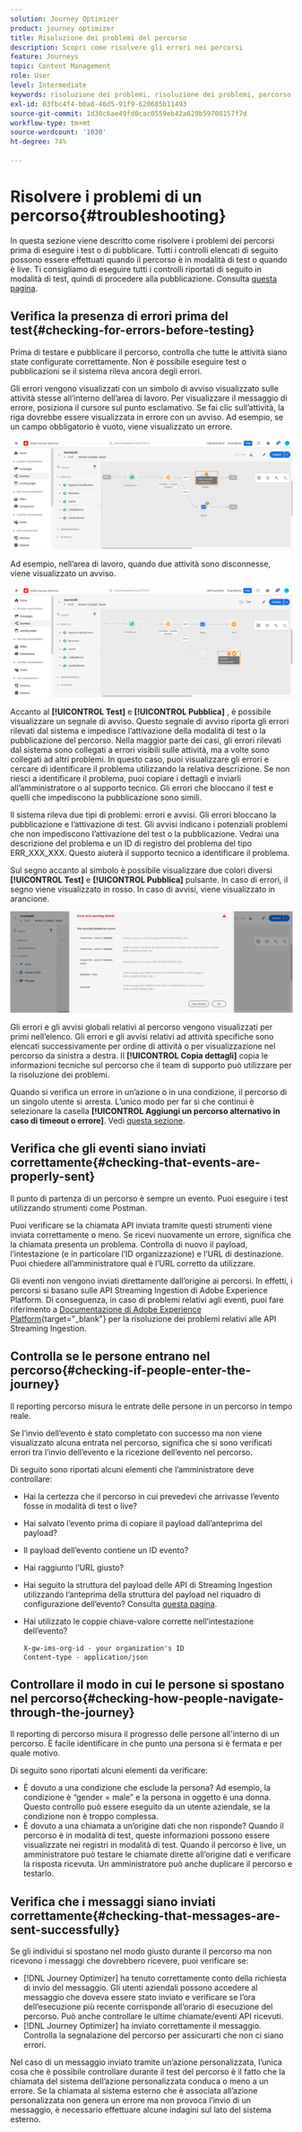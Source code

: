 ```yaml
---
solution: Journey Optimizer
product: journey optimizer
title: Risoluzione dei problemi del percorso
description: Scopri come risolvere gli errori nei percorsi
feature: Journeys
topic: Content Management
role: User
level: Intermediate
keywords: risoluzione dei problemi, risoluzione dei problemi, percorso, controllo, errori
exl-id: 03fbc4f4-b0a8-46d5-91f9-620685b11493
source-git-commit: 1d30c6ae49fd0cac0559eb42a629b59708157f7d
workflow-type: tm+mt
source-wordcount: '1030'
ht-degree: 74%

---
```


# Risolvere i problemi di un percorso{#troubleshooting}

In questa sezione viene descritto come risolvere i problemi dei percorsi prima di eseguire i test o di pubblicare. Tutti i controlli elencati di seguito possono essere effettuati quando il percorso è in modalità di test o quando è live. Ti consigliamo di eseguire tutti i controlli riportati di seguito in modalità di test, quindi di procedere alla pubblicazione. Consulta [questa pagina](../building-journeys/testing-the-journey.md).

## Verifica la presenza di errori prima del test{#checking-for-errors-before-testing}

Prima di testare e pubblicare il percorso, controlla che tutte le attività siano state configurate correttamente. Non è possibile eseguire test o pubblicazioni se il sistema rileva ancora degli errori.

Gli errori vengono visualizzati con un simbolo di avviso visualizzato sulle attività stesse all’interno dell’area di lavoro. Per visualizzare il messaggio di errore, posiziona il cursore sul punto esclamativo. Se fai clic sull’attività, la riga dovrebbe essere visualizzata in errore con un avviso. Ad esempio, se un campo obbligatorio è vuoto, viene visualizzato un errore.

![](assets/journey63.png)

Ad esempio, nell’area di lavoro, quando due attività sono disconnesse, viene visualizzato un avviso.

![](assets/canvas-disconnected.png)

Accanto al **[!UICONTROL Test]** e **[!UICONTROL Pubblica]** , è possibile visualizzare un segnale di avviso. Questo segnale di avviso riporta gli errori rilevati dal sistema e impedisce l’attivazione della modalità di test o la pubblicazione del percorso. Nella maggior parte dei casi, gli errori rilevati dal sistema sono collegati a errori visibili sulle attività, ma a volte sono collegati ad altri problemi. In questo caso, puoi visualizzare gli errori e cercare di identificare il problema utilizzando la relativa descrizione. Se non riesci a identificare il problema, puoi copiare i dettagli e inviarli all’amministratore o al supporto tecnico. Gli errori che bloccano il test e quelli che impediscono la pubblicazione sono simili.

Il sistema rileva due tipi di problemi: errori e avvisi. Gli errori bloccano la pubblicazione e l’attivazione di test. Gli avvisi indicano i potenziali problemi che non impediscono l’attivazione del test o la pubblicazione. Vedrai una descrizione del problema e un ID di registro del problema del tipo ERR_XXX_XXX. Questo aiuterà il supporto tecnico a identificare il problema.

Sul segno accanto al simbolo è possibile visualizzare due colori diversi **[!UICONTROL Test]** e **[!UICONTROL Pubblica]** pulsante. In caso di errori, il segno viene visualizzato in rosso. In caso di avvisi, viene visualizzato in arancione.

![](assets/journey75.png)

Gli errori e gli avvisi globali relativi al percorso vengono visualizzati per primi nell’elenco. Gli errori e gli avvisi relativi ad attività specifiche sono elencati successivamente per ordine di attività o per visualizzazione nel percorso da sinistra a destra. Il **[!UICONTROL Copia dettagli]** copia le informazioni tecniche sul percorso che il team di supporto può utilizzare per la risoluzione dei problemi.

Quando si verifica un errore in un’azione o in una condizione, il percorso di un singolo utente si arresta. L’unico modo per far sì che continui è selezionare la casella **[!UICONTROL Aggiungi un percorso alternativo in caso di timeout o errore]**. Vedi [questa sezione](../building-journeys/using-the-journey-designer.md#paths).

## Verifica che gli eventi siano inviati correttamente{#checking-that-events-are-properly-sent}

Il punto di partenza di un percorso è sempre un evento. Puoi eseguire i test utilizzando strumenti come Postman.

Puoi verificare se la chiamata API inviata tramite questi strumenti viene inviata correttamente o meno. Se ricevi nuovamente un errore, significa che la chiamata presenta un problema. Controlla di nuovo il payload, l’intestazione (e in particolare l’ID organizzazione) e l’URL di destinazione. Puoi chiedere all’amministratore qual è l’URL corretto da utilizzare.

Gli eventi non vengono inviati direttamente dall’origine ai percorsi. In effetti, i percorsi si basano sulle API Streaming Ingestion di Adobe Experience Platform. Di conseguenza, in caso di problemi relativi agli eventi, puoi fare riferimento a [Documentazione di Adobe Experience Platform](https://experienceleague.adobe.com/docs/experience-platform/ingestion/streaming/troubleshooting.html){target="_blank"} per la risoluzione dei problemi relativi alle API Streaming Ingestion.

## Controlla se le persone entrano nel percorso{#checking-if-people-enter-the-journey}

Il reporting percorso misura le entrate delle persone in un percorso in tempo reale.

Se l’invio dell’evento è stato completato con successo ma non viene visualizzato alcuna entrata nel percorso, significa che si sono verificati errori tra l’invio dell’evento e la ricezione dell’evento nel percorso.

Di seguito sono riportati alcuni elementi che l’amministratore deve controllare:

* Hai la certezza che il percorso in cui prevedevi che arrivasse l’evento fosse in modalità di test o live?
* Hai salvato l’evento prima di copiare il payload dall’anteprima del payload?
* Il payload dell’evento contiene un ID evento?
* Hai raggiunto l’URL giusto?
* Hai seguito la struttura del payload delle API di Streaming Ingestion utilizzando l’anteprima della struttura del payload nel riquadro di configurazione dell’evento? Consulta [questa pagina](../event/about-creating.md#preview-the-payload).
* Hai utilizzato le coppie chiave-valore corrette nell’intestazione dell’evento?

   ```
   X-gw-ims-org-id - your organization's ID
   Content-type - application/json
   ```

## Controllare il modo in cui le persone si spostano nel percorso{#checking-how-people-navigate-through-the-journey}

Il reporting di percorso misura il progresso delle persone all&#39;interno di un percorso. È facile identificare in che punto una persona si è fermata e per quale motivo.

Di seguito sono riportati alcuni elementi da verificare:

* È dovuto a una condizione che esclude la persona? Ad esempio, la condizione è “gender = male” e la persona in oggetto è una donna. Questo controllo può essere eseguito da un utente aziendale, se la condizione non è troppo complessa.
* È dovuto a una chiamata a un’origine dati che non risponde? Quando il percorso è in modalità di test, queste informazioni possono essere visualizzate nei registri in modalità di test. Quando il percorso è live, un amministratore può testare le chiamate dirette all’origine dati e verificare la risposta ricevuta. Un amministratore può anche duplicare il percorso e testarlo.

## Verifica che i messaggi siano inviati correttamente{#checking-that-messages-are-sent-successfully}

Se gli individui si spostano nel modo giusto durante il percorso ma non ricevono i messaggi che dovrebbero ricevere, puoi verificare se:

* [!DNL Journey Optimizer] ha tenuto correttamente conto della richiesta di invio del messaggio. Gli utenti aziendali possono accedere al messaggio che doveva essere stato inviato e verificare se l’ora dell’esecuzione più recente corrisponde all’orario di esecuzione del percorso. Può anche controllare le ultime chiamate/eventi API ricevuti.
* [!DNL Journey Optimizer] ha inviato correttamente il messaggio. Controlla la segnalazione del percorso per assicurarti che non ci siano errori.

Nel caso di un messaggio inviato tramite un’azione personalizzata, l’unica cosa che è possibile controllare durante il test del percorso è il fatto che la chiamata del sistema dell’azione personalizzata conduca o meno a un errore. Se la chiamata al sistema esterno che è associata all’azione personalizzata non genera un errore ma non provoca l’invio di un messaggio, è necessario effettuare alcune indagini sul lato del sistema esterno.
